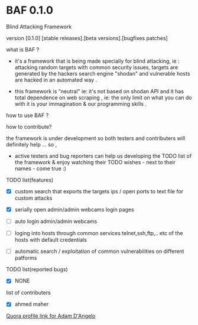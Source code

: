 # BAF 0.1.0
Blind Attacking Framework

version [0.1.0] [stable releases].[beta versions].[bugfixes patches]

what is BAF ? 
* it's a framework that is being made specially for blind attacking, ie : attacking random targets with common security issues, targets are generated by the hackers search engine "shodan" and vulnerable hosts are hacked in an automated way .

* this framework is "neutral" ie: it's not based on shodan API and it has total dependence on web scraping , ie: the only limit on what  you can do with it is your immagination & our programming skills .   

how to use BAF ? 


how to contribute? 

the framework is under development so both testers and contributers will definitely help ... so , 
* active testers and bug reporters can help us developing the TODO list of the framework & enjoy watching their TODO wishes - next to    their names - come true :) 

TODO list(features) 
- [x] custom search that exports the targets ips / open ports to text file for custom attacks  
- [x] serially open admin/admin webcams login pages
- [ ] auto login admin/admin webcams 
- [ ] loging into hosts through common services telnet,ssh,ftp,.. etc of the hosts with default credentials
- [ ] automatic search / exploitation of common vulnerabilities on different patforms 


TODO list(reported bugs)
- [x] NONE 

list of contributers 
- [x] ahmed maher

<a href="http://www.quora.com/Adam-DAngelo">Quora profile link for Adam D'Angelo</a>
